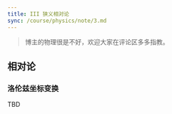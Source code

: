 ```yaml
---
title: III 狭义相对论
sync: /course/physics/note/3.md
---
```


> 博主的物理很是不好，欢迎大家在评论区多多指教。

## 相对论

### 洛伦兹坐标变换

TBD
